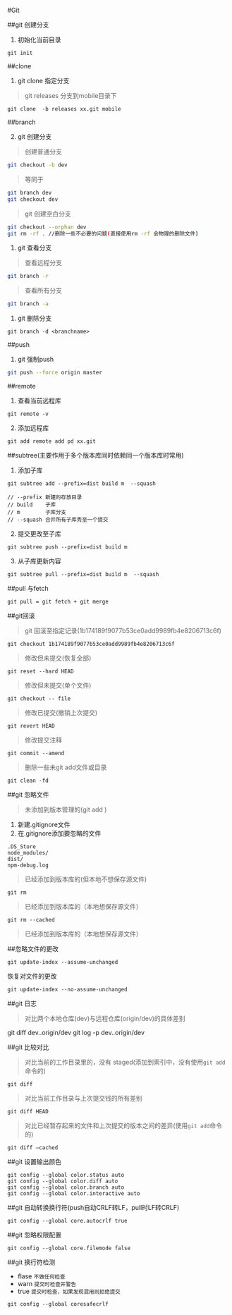 #Git

##git 创建分支

  1. 初始化当前目录

  ```
  git init
  ```

##clone

1. git clone 指定分支

  >git releases 分支到mobile目录下

  ```
  git clone  -b releases xx.git mobile
  ```


##branch

2. git 创建分支

  > 创建普通分支

  ```sh
  git checkout -b dev
  ```
  >等同于

  ```sh
  git branch dev
  git checkout dev
  ```

  > git 创建空白分支

  ```sh
  git checkout --orphan dev
  git rm -rf . //删除一些不必要的问题(直接使用rm -rf 会物理的删除文件)
  ```

1. git 查看分支

  >查看远程分支

  ```sh
  git branch -r
  ```

  >查看所有分支

  ```sh
  git branch -a
  ```

1. git 删除分支

  ```
  git branch -d <branchname>
  ```


##push

1. git 强制push

  ```sh
  git push --force origin master
  ```
##remote

1. 查看当前远程库

  ```
  git remote -v
  ```

2. 添加远程库

  ```
  git add remote add pd xx.git
  ```

##subtree(主要作用于多个版本库同时依赖同一个版本库时常用)

  1. 添加子库

  ```
  git subtree add --prefix=dist build m  --squash

  // --prefix 新建的存放目录
  // build    子库
  // m        子库分支
  // --squash 合并所有子库秀至一个提交
  ```
  2. 提交更改至子库

  ```
  git subtree push --prefix=dist build m
  ```

  3. 从子库更新内容

  ```
  git subtree pull --prefix=dist build m  --squash
  ```

##pull 与fetch
```
git pull = git fetch + git merge
```
##git回滚

>git 回滚至指定记录(1b174189f9077b53ce0add9989fb4e8206713c6f)

```
git checkout 1b174189f9077b53ce0add9989fb4e8206713c6f
```

>修改但未提交(恢复全部)

```
git reset --hard HEAD
```


>修改但未提交(单个文件)

```
git checkout -- file
```
>修改已提交(撤销上次提交)

```
git revert HEAD
```
>修改提交注释

```
git commit --amend
```
>删除一些未git add文件或目录

```
git clean -fd
```
##git 忽略文件
>未添加到版本管理的(git add )

1.	新建.gitignore文件
2.	在.gitignore添加要忽略的文件

```
.DS_Store
node_modules/
dist/
npm-debug.log
```
>已经添加到版本库的(但本地不想保存源文件)

```
git rm
```
>已经添加到版本库的（本地想保存源文件）


```
git rm --cached
```
>已经添加到版本库的（本地想保存源文件）

##忽略文件的更改
```
git update-index --assume-unchanged
```
恢复对文件的更改
```
git update-index --no-assume-unchanged
```

##git 日志

>对比两个本地仓库(dev)与远程仓库(origin/dev)的具体差别

git diff dev..origin/dev
git log -p dev..origin/dev

##git 比较对比

>对比当前的工作目录里的，没有 staged(添加到索引中，没有使用`git add`命令的)
```
git diff
```

>对比当前工作目录与上次提交钱的所有差别

```
git diff HEAD
```
>对比已经暂存起来的文件和上次提交的版本之间的差异(使用`git add`命令的)

```
git diff –cached
```

##git 设置输出颜色

```
git config --global color.status auto
git config --global color.diff auto
git config --global color.branch auto
git config --global color.interactive auto
```
##git 自动转换换行符(push自动CRLF转LF，pull时LF转CRLF)

```
git config --global core.autocrlf true
```
##git 忽略权限配置

```
git config --global core.filemode false
```

##git 换行符检测

- flase `不做任何检查`
- warn `提交时检查并警告`
- true `提交时检查，如果发现混用则拒绝提交`

```
git config --global coresafecrlf
```
